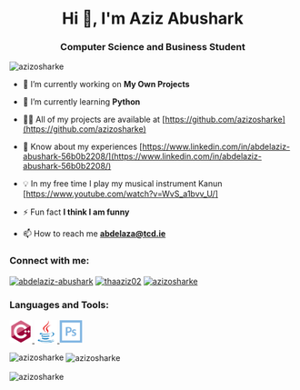 <h1 align="center">Hi 👋, I'm Aziz Abushark</h1>
<h3 align="center">Computer Science and Business Student</h3>

<p align="left"> <img src="https://komarev.com/ghpvc/?username=azizosharke&label=Profile%20views&color=0e75b6&style=flat" alt="azizosharke" /> </p>

- 🔭 I’m currently working on **My Own Projects**

- 🌱 I’m currently learning **Python**

- 👨‍💻 All of my projects are available at [https://github.com/azizosharke](https://github.com/azizosharke)

- 📄 Know about my experiences [https://www.linkedin.com/in/abdelaziz-abushark-56b0b2208/](https://www.linkedin.com/in/abdelaziz-abushark-56b0b2208/)

- 💡 In my free time I play my musical instrument Kanun [https://www.youtube.com/watch?v=WvS_a1bvv_U/]

- ⚡ Fun fact **I think I am funny**

- 📫 How to reach me **abdelaza@tcd.ie**

<h3 align="left">Connect with me:</h3>
<p align="left">
<a href="https://www.linkedin.com/in/abdelaziz-abushark-56b0b2208/" target="blank"><img align="center" src="https://raw.githubusercontent.com/rahuldkjain/github-profile-readme-generator/master/src/images/icons/Social/linked-in-alt.svg" alt="abdelaziz-abushark" height="30" width="40" /></a>
<a href="https://www.instagram.com/theaziz02/" target="blank"><img align="center" src="https://raw.githubusercontent.com/rahuldkjain/github-profile-readme-generator/master/src/images/icons/Social/instagram.svg" alt="thaaziz02" height="30" width="40" /></a>
  <a href="https://www.github.com/azizosharke" target="blank"><img align="center" src="https://raw.githubusercontent.com/rahuldkjain/github-profile-readme-generator/master/src/images/icons/Social/github.svg" alt="azizosharke" height="30" width="40" /></a>
</p>

<h3 align="left">Languages and Tools:</h3>
<p align="left"> <a href="https://www.w3schools.com/cpp/" target="_blank" rel="noreferrer"> <img src="https://raw.githubusercontent.com/devicons/devicon/master/icons/cplusplus/cplusplus-original.svg" alt="cplusplus" width="40" height="40"/> </a> <a href="https://www.java.com" target="_blank" rel="noreferrer"> <img src="https://raw.githubusercontent.com/devicons/devicon/master/icons/java/java-original.svg" alt="java" width="40" height="40"/> </a> <a href="https://www.photoshop.com/en" target="_blank" rel="noreferrer"> <img src="https://raw.githubusercontent.com/devicons/devicon/master/icons/photoshop/photoshop-line.svg" alt="photoshop" width="40" height="40"/> </a> </p>

<p><img align="left" src="https://github-readme-stats.vercel.app/api/top-langs?username=azizosharke&show_icons=true&locale=en&layout=compact" alt="azizosharke" /></p>

<p>&nbsp;<img align="center" src="https://github-readme-stats.vercel.app/api?username=azizosharke&show_icons=true&locale=en" alt="azizosharke" /></p>

<p><img align="center" src="https://github-readme-streak-stats.herokuapp.com/?user=azizosharke&" alt="azizosharke" /></p>
